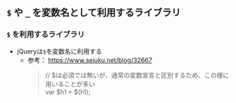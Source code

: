 ## `$` や `_` を変数名として利用するライブラリ

### `$` を利用するライブラリ

- jQueryは`$`を変数名に利用する
  - 参考： https://www.sejuku.net/blog/32667
    > // \$は必須では無いが、通常の変数宣言と区別するため、この様に用いることが多い <br>
    > var \$h1 = $(h1);
